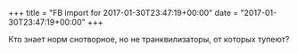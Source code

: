+++
title = "FB import for 2017-01-30T23:47:19+00:00"
date = "2017-01-30T23:47:19+00:00"
+++

Кто знает норм снотворное, но не транквилизаторы, от которых тупеют?



